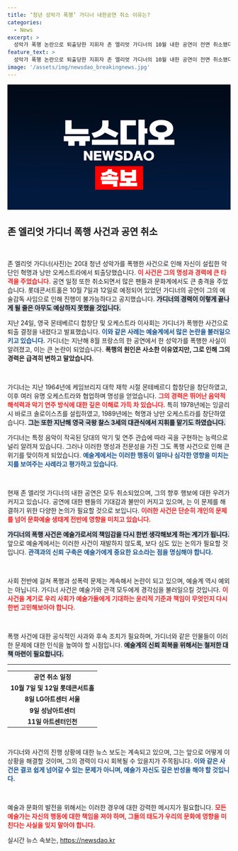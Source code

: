 ```yaml
---
title: ‘청년 성악가 폭행’ 가디너 내한공연 취소 이유는?
categories:
  - News
excerpt: >
  성악가 폭행 논란으로 퇴출당한 지휘자 존 엘리엇 가디너의 10월 내한 공연이 전면 취소됐다. 그의 논란이 초래한 영향력은 음악계 전반에 큰 파장을 일으키고 있다. 클릭하여 자세한 내용을 확인하세요!
feature_text: >
  성악가 폭행 논란으로 퇴출당한 지휘자 존 엘리엇 가디너의 10월 내한 공연이 전면 취소됐다. 그의 논란이 초래한 영향력은 음악계 전반에 큰 파장을 일으키고 있다. 클릭하여 자세한 내용을 확인하세요!
image: '/assets/img/newsdao_breakingnews.jpg'
---
```


<p><img src="/assets/img/newsdao_breakingnews.jpg" alt="cryptoinkorea 속보" /></p>

<h2 data-ke-size="size26">존 엘리엇 가디너 폭행 사건과 공연 취소</h2>

<p data-ke-size="size16">&nbsp;</p>

<p>존 엘리엇 가디너(사진)는 20대 청년 성악가를 폭행한 사건으로 인해 자신이 설립한 악단인 혁명과 낭만 오케스트라에서 퇴출당했습니다. <b><span style="color: #ee2323;">이 사건은 그의 명성과 경력에 큰 타격을 주었습니다.</span></b> 공연 일정 또한 취소되면서 많은 팬들과 문화계에서도 큰 충격을 주었습니다. 롯데콘서트홀은 10월 7일과 12일로 예정되어 있었던 가디너의 공연이 그의 예술감독 사임으로 인해 진행이 불가능하다고 공지했습니다. <b><span style="background-color: #21538527;">가디너의 경력이 이렇게 끝나게 될 줄은 아무도 예상하지 못했을 것입니다.</span></b> </p>

<p>지난 24일, 영국 몬테베르디 합창단 및 오케스트라 이사회는 가디너가 폭행한 사건으로 퇴출 결정을 내렸다고 발표했습니다. <b><span style="color: #1a5490;">이와 같은 사례는 예술계에서 많은 논란을 불러일으키고 있습니다.</span></b> 가디너는 지난해 8월 프랑스의 한 공연에서 한 성악가를 폭행한 사실이 알려졌고, 이는 큰 논란이 되었습니다. <b>폭행의 원인은 사소한 이유였지만, 그로 인해 그의 경력은 급격히 변하고 말았습니다.</b></p>

<p data-ke-size="size16">&nbsp;</p>

<p>가디너는 지난 1964년에 케임브리지 대학 재학 시절 몬테베르디 합창단을 창단하였고, 이후 여러 유명 오케스트라와 협업하며 명성을 얻었습니다. <b><span style="color: #ee2323;">그의 경력은 뛰어난 음악적 해석력과 악기 연주 방식에 대한 깊은 이해로 가득 차 있습니다.</span></b> 특히 1978년에는 잉글리시 바로크 솔로이스츠를 설립하였고, 1989년에는 혁명과 낭만 오케스트라를 창단하였습니다. <b><span style="background-color: #21538527;">그는 또한 지난해 영국 국왕 찰스 3세의 대관식에서 지휘를 맡기도 하였습니다.</span></b> </p>

<p>가디너는 특정 음악이 작곡된 당대의 악기 및 연주 관습에 따라 곡을 구현하는 능력으로 널리 알려져 있습니다. 그러나 이러한 명성과 전문성을 가진 그도 폭행 사건으로 인해 큰 위기를 맞이하게 되었습니다. <b><span style="color: #1a5490;">예술계에서는 이러한 행동이 얼마나 심각한 영향을 미치는지를 보여주는 사례라고 평가하고 있습니다.</span></b> </p>

<p data-ke-size="size16">&nbsp;</p>

<p>현재 존 엘리엇 가디너의 내한 공연은 모두 취소되었으며, 그의 향후 행보에 대한 우려가 커지고 있습니다. 공연에 대한 팬들의 기대감과 불만이 커지고 있으며, 는 이 문제를 해결하기 위한 다양한 논의가 필요할 것으로 보입니다. <b><span style="color: #ee2323;">이러한 사건은 단순히 개인의 문제를 넘어 문화예술 생태계 전반에 영향을 미치고 있습니다.</span></b></p>

<p><b><span style="background-color: #21538527;">가디너의 폭행 사건은 예술가로서의 책임감을 다시 한번 생각해보게 하는 계기가 됩니다.</span></b> 앞으로 예술계에서는 이러한 사건이 재발하지 않도록, 보다 심도 있는 논의가 필요할 것입니다. <b><span style="color: #1a5490;">관객과의 신뢰 구축은 예술가에게 중요한 요소라는 점을 명심해야 합니다.</span></b> </p>

<p data-ke-size="size16">&nbsp;</p>

<p>사회 전반에 걸쳐 폭행과 성폭력 문제는 계속해서 논란이 되고 있으며, 예술계 역시 예외는 아닙니다. 가디너 사건은 예술가와 관객 모두에게 경각심을 불러일으킬 것입니다. <b><span style="color: #ee2323;">이 사건을 계기로 우리 사회가 예술가들에게 기대하는 윤리적 기준과 책임이 무엇인지 다시 한번 고민해보아야 합니다.</span></b> </p>

<p data-ke-size="size16">&nbsp;</p>

<p>폭행 사건에 대한 공식적인 사과와 후속 조치가 필요하며, 가디너와 같은 인물들이 이러한 문제에 대한 인식을 높여야 할 시점입니다. <b><span style="background-color: #21538527;">예술계의 신뢰 회복을 위해서는 철저한 대책 마련이 필요합니다.</span></b> </p>

<hr>

<table>
<tr>
<td style="text-align: center; height: 17px;"><b>공연 취소 일정</b></td>
</tr>
<tr>
<td style="text-align: center; height: 17px;"><b>10월 7일 및 12일 롯데콘서트홀</b></td>
</tr>
<tr>
<td style="text-align: center; height: 17px;"><b>8일 LG아트센터 서울</b></td>
</tr>
<tr>
<td style="text-align: center; height: 17px;"><b>9일 성남아트센터</b></td>
</tr>
<tr>
<td style="text-align: center; height: 17px;"><b>11일 아트센터인천</b></td>
</tr>
</table>

<p data-ke-size="size16">&nbsp;</p> 

<p>가디너와 사건의 진행 상황에 대한 뉴스 보도는 계속되고 있으며, 그는 앞으로 어떻게 이 상황을 해결할 것이며, 그의 경력이 다시 회복될 수 있을지가 주목됩니다. <b><span style="color: #1a5490;">이와 같은 사건은 결코 쉽게 넘어갈 수 있는 문제가 아니며, 예술가 자신도 깊은 반성을 해야 할 것입니다.</span></b> </p>

<p data-ke-size="size16">&nbsp;</p> 

<p>예술과 문화의 발전을 위해서는 이러한 경우에 대한 강력한 메시지가 필요합니다. <b><span style="color: #ee2323;">모든 예술가는 자신의 행동에 대한 책임을 져야 하며, 그들의 태도가 우리의 문화에 영향을 미친다는 사실을 잊지 말아야 합니다.</span></b> </p>
실시간 뉴스 속보는, <a href="https://newsdao.kr" rel="dofollow">https://newsdao.kr</a>


